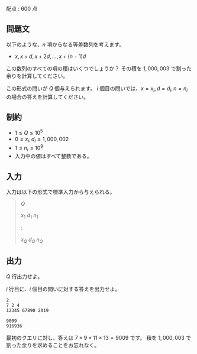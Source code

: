 配点 : $600$ 点

## 問題文

以下のような、$n$ 項からなる等差数列を考えます。

- $x, x + d, x + 2d, \ldots, x + (n-1)d$

この数列のすべての項の積はいくつでしょうか？
その積を $1,000,003$ で割った余りを計算してください。

この形式の問いが $Q$ 個与えられます。
$i$ 個目の問いでは、$x = x_i, d = d_i, n = n_i$ の場合の答えを計算してください。

## 制約

- $1 \leq Q \leq 10^5$
- $0 \leq x_i, d_i \leq 1,000,002$
- $1 \leq n_i \leq 10^9$
- 入力中の値はすべて整数である。

## 入力

入力は以下の形式で標準入力から与えられる。

> $Q$
> 
> $x_1$ $d_1$ $n_1$
> 
> $:$
> 
> $x_Q$ $d_Q$ $n_Q$

## 出力

$Q$ 行出力せよ。

$i$ 行目に、$i$ 個目の問いに対する答えを出力せよ。

```input1
2
7 2 4
12345 67890 2019
```

```output1
9009
916936
```

最初のクエリに対し、答えは $7 \times 9 \times 11 \times 13 = 9009$ です。
積を $1,000,003$ で割った余りを求めることをお忘れなく。